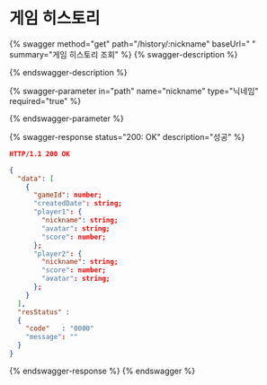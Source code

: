 # 게임 히스토리

{% swagger method="get" path="/history/:nickname" baseUrl=" " summary="게임 히스토리 조회" %}
{% swagger-description %}

{% endswagger-description %}

{% swagger-parameter in="path" name="nickname" type="닉네임" required="true" %}

{% endswagger-parameter %}

{% swagger-response status="200: OK" description="성공" %}
```json
HTTP/1.1 200 OK

{ 
  "data": [
    {
      "gameId": number;
      "createdDate": string;
      "player1": {
        "nickname": string;
        "avatar": string;
        "score": number;
      };
      "player2": {
        "nickname": string;
        "score": number;
        "avatar": string;
      };
    }
  ],
  "resStatus" :
  {
    "code"   : "0000"
    "message": ""
  }
}
```
{% endswagger-response %}
{% endswagger %}

